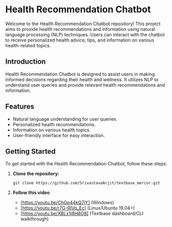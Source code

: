 
# Health Recommendation Chatbot

Welcome to the Health Recommendation Chatbot repository! This project aims to provide health recommendations and information using natural language processing (NLP) techniques. Users can interact with the chatbot to receive personalized health advice, tips, and information on various health-related topics.


## Introduction

Health Recommendation Chatbot is designed to assist users in making informed decisions regarding their health and wellness. It utilizes NLP to understand user queries and provide relevant health recommendations and information.

## Features

- Natural language understanding for user queries.
- Personalized health recommendations.
- Information on various health topics.
- User-friendly interface for easy interaction.

## Getting Started

To get started with the Health Recommendation Chatbot, follow these steps:

1. **Clone the repository:**

   ```shell
   git clone https://github.com/SrivastavaArjit/textbase_mercor.git

2. **Follow this video**
   - [https://youtu.be/ChGp44kQ7jY] (Windows)
   - [https://youtu.be/r7G-RlVq_Ec] (Linux/Ubuntu 19.04+)
   - [https://youtu.be/XBLx1j8H8O8] (Textbase dashboard/CLI walkthrough)
